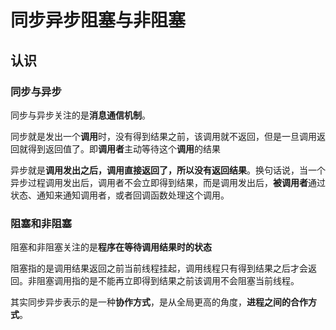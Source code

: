 # 同步异步阻塞与非阻塞

## 认识

### 同步与异步

同步与异步关注的是**消息通信机制**。

同步就是发出一个**调用**时，没有得到结果之前，该调用就不返回，但是一旦调用返回就得到返回值了。即**调用者**主动等待这个**调用**的结果

异步就是**调用发出之后，调用直接返回了，所以没有返回结果**。换句话说，当一个异步过程调用发出后，调用者不会立即得到结果，而是调用发出后，**被调用者**通过状态、通知来通知调用者，或者回调函数处理这个调用。

### 阻塞和非阻塞

阻塞和非阻塞关注的是**程序在等待调用结果时的状态**

阻塞指的是调用结果返回之前当前线程挂起，调用线程只有得到结果之后才会返回。非阻塞调用指的是不能再立即得到结果之前该调用不会阻塞当前线程。

其实同步异步表示的是一种**协作方式**，是从全局更高的角度，**进程之间的合作方式**。


